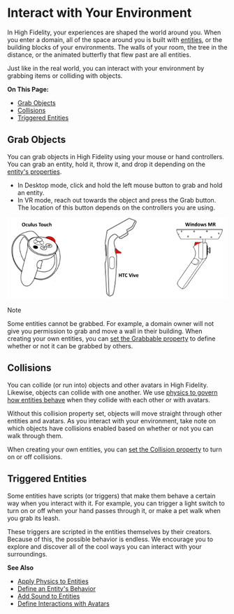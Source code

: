 # Interact with Your Environment

In High Fidelity, your experiences are shaped the world around you. When you enter a domain, all of the space around you is built with [entities](../create/entities), or the building blocks of your environments. The walls of your room, the tree in the distance, or the animated butterfly that flew past are all entities. 

Just like in the real world, you can interact with your environment by grabbing items or colliding with objects. 

**On This Page:**

* [Grab Objects](#grab-objects)
* [Collisions](#collisions)
* [Triggered Entities](#triggered-entities)


## Grab Objects

You can grab objects in High Fidelity using your mouse or hand controllers. You can grab an entity, hold it, throw it, and drop it depending on the [entity's properties](../create/entities/entity-behavior.html). 

* In Desktop mode, click and hold the left mouse button to grab and hold an entity. 
* In VR mode, reach out towards the object and press the Grab button. The location of this button depends on the controllers you are using. 

![](images~/grab-button.png)

<div class="admonition note">
    <p class="admonition-title">Note</p>
    <p>Some entities cannot be grabbed. For example, a domain owner will not give you permission to grab and move a wall in their building. When creating your own entities, you can <a href="../create/entities/entity-behavior.html#make-an-entity-grabbable">set the Grabbable property</a> to define whether or not it can be grabbed by others.</p>
</div>

## Collisions

You can collide (or run into) objects and other avatars in High Fidelity. Likewise, objects can collide with one another. We use [physics to govern how entities behave](../create/entities/entity-physics.html) when they collide with each other or with avatars. 

Without this collision property set, objects will move straight through other entities and avatars. As you interact with your environment, take note on which objects have collisions enabled based on whether or not you can walk through them. 

When creating your own entities, you can [set the Collision property](../create/entities/entity-behavior.html#entity-collision-behavior) to turn on or off collisions.

## Triggered Entities

Some entities have scripts (or triggers) that make them behave a certain way when you interact with it. For example, you can trigger a light switch to turn on or off when your hand passes through it, or make a pet walk when you grab its leash. 

These triggers are scripted in the entities themselves by their creators. Because of this, the possible behavior is endless. We encourage you to explore and discover all of the cool ways you can interact with your surroundings. 

**See Also**

+ [Apply Physics to Entities](../create/entities/entity-physics.html)
+ [Define an Entity's Behavior](../create/entities/entity-behavior.html)
+ [Add Sound to Entities](../create/entities/add-sounds.html)
+ [Define Interactions with Avatars](../create/entities/avatar-interactions.html)